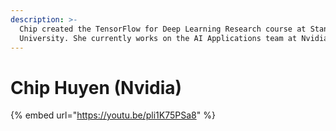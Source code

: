 ```yaml
---
description: >-
  Chip created the TensorFlow for Deep Learning Research course at Stanford
  University. She currently works on the AI Applications team at Nvidia.
---
```


# Chip Huyen \(Nvidia\)

{% embed url="https://youtu.be/pli1K75PSa8" %}



